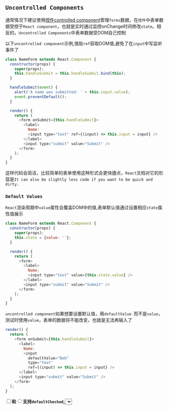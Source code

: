 ## `Uncontrolled Components`
通常情况下建议使用[控件controlled component](./10.RefsAndDOM.md)管理`forms`数据，在`控件`中表单数据受控于`React component`，也就是实时通过监控onChange时间修改`state`。相反的，`Uncontrolled Components`中表单数据受DOM自己控制

以下`uncontrolled component`示例,借助`ref`获取DOM值,避免了在`input`中写监听事件了
```js
class NameForm extends React.Component {
  constructor(props) {
    super(props);
    this.handleSubmit = this.handleSubmit.bind(this);
  }

  handleSubmit(event) {
    alert('A name was submitted: ' + this.input.value);
    event.preventDefault();
  }

  render() {
    return (
      <form onSubmit={this.handleSubmit}>
        <label>
          Name:
          <input type="text" ref={(input) => this.input = input} />
        </label>
        <input type="submit" value="Submit" />
      </form>
    );
  }
}
```
这样代码会简洁，比较简单的表单使用这种形式会更快捷点，`React`文档对它的形容是`It can also be slightly less code if you want to be quick and dirty.`

### `Default Values`
`React`渲染周期中`value`属性会覆盖DOM中的值,表单默认值通过设置相应`state`属性值展示
```js
class NameForm extends React.Component {
  constructor(props) {
    super(props);
    this.state = {value: ''};
  }

  render() {
    return (
      <form>
        <label>
          Name:
          <input type="text" value={this.state.value} />
        </label>
        <input type="submit" value="Submit" />
      </form>
    );
  }
}
```
`uncontrolled component`如果想要设置默认值，用`defaultValue `而不是`value`，测试时使用`value`，表单的数据将不能改变，也就是无法再输入了
```js
render() {
  return (
    <form onSubmit={this.handleSubmit}>
      <label>
        Name:
        <input
          defaultValue="Bob"
          type="text"
          ref={(input) => this.input = input} />
      </label>
      <input type="submit" value="Submit" />
    </form>
  );
}
```
**<input type="checkbox">和<input type="radio">支持`defaultChecked`,<select> 和 <textarea> 支持 `defaultValue`**